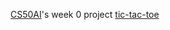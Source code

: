 [CS50AI](https://cs50.harvard.edu/ai/2020/)'s week 0 project [tic-tac-toe](https://cs50.harvard.edu/ai/2020/projects/0/tictactoe/)
